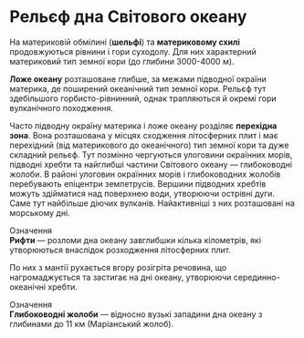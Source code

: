 Рельєф дна Свiтового океану
===========================

На материковій обмілині (**шельфі**) та **материковому схилі**
продовжуються рівнини і гори суходолу. Для них характерний материковий
тип земної кори (до глибини 3000-4000 м).

**Ложе океану** розташоване глибше, за межами підводної окраїни
материка, де поширений океанічний тип земної кори. Рельєф тут
здебільшого горбисто-рівнинний, однак трапляються й окремі гори
вулканічного походження.

Часто підводну окраїну материка і ложе океану розділяє **перехідна
зона**. Вона розташована у місцях сходження літосферних плит і має
перехідний (від материкового до океанічного) тип земної кори та дуже
складний рельєф. Тут позмінно чергуються улоговини окраїнних морів,
підводні хребти та найглибші частини Світового океану — глибоководні
жолоби. В районі улоговин окраїнних морів і глибоководних жолобів
перебувають епіцентри землетрусів. Вершини підводних хребтів можуть
здійматися над поверхнею води, утворюючи острівні дуги. Саме тут
найбільше діючих вулканів. Найактивніші з них розташовані на морському
дні.

<div class="eoz-wrap">
<span class="eoz">Означення</span>
<div class="eoz-text">
<b>Рифти</b> — розломи дна океану завглибшки кiлька кiлометрiв, якi утворюються внаслiдок розходження лiтосферних плит.
</div>
</div>

По них з мантії рухається вгору розігріта речовина, що нагромаджується
та застигає на дні океану, утворюючи серединно-океанічні хребти.

<div class="eoz-wrap">
<span class="eoz">Означення</span>
<div class="eoz-text">
<b>Глибоководнi жолоби</b> — вiдносно вузькi западини дна океану з глибинами до 11 км (Марiанський жолоб).
</div>
</div>
